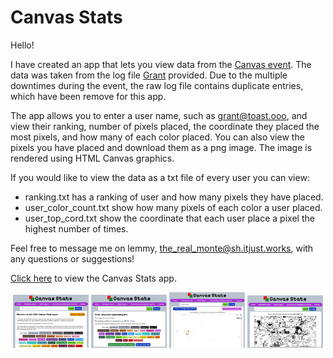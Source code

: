 # Canvas Stats

Hello!

I have created an app that lets you view data from the [Canvas event](https://canvas.fediverse.events/). The data was taken from the log file [Grant](https://toast.ooo/u/grant) provided. Due to the multiple downtimes during the event, the raw log file contains duplicate entries, which have been remove for this app.

The app allows you to enter a user name, such as grant@toast.ooo, and view their ranking, number of pixels placed, the coordinate they placed the most pixels, and how many of each color placed. You can also view the pixels you have placed and download them as a png image. The image is rendered using HTML Canvas graphics. 


If you would like to view the data as a txt file of every user you can view:
* ranking.txt has a ranking of user and how many pixels they have placed.
* user_color_count.txt show how many pixels of each color a user placed.
* user_top_cord.txt show the coordinate that each user place a pixel the highest number of times.

Feel free to message me on lemmy, [the_real_monte@sh.itjust.works](https://sh.itjust.works/u/the_real_monte), with any questions or suggestions!

[Click here](https://therealmonte.github.io/) to view the Canvas Stats app.

<p align="center" width="100%">
    <img width="24%" src="https://github.com/TheRealMonte/therealmonte.github.io/blob/main/screenshots/home.png" alt="The home page" title="The home page" />
    <img width="24%" src="https://github.com/TheRealMonte/therealmonte.github.io/blob/main/screenshots/user-view.png" alt="Viewing a user's stats" title="Viewing a user's stats" />
    <img width="24%" src="https://github.com/TheRealMonte/therealmonte.github.io/blob/main/screenshots/user-pixels.png" alt="Viewing the pixels placed by a user" title="Viewing the pixels placed by a user">
    <img width="24%" src="https://github.com/TheRealMonte/therealmonte.github.io/blob/main/screenshots/color-view.png" alt="Viewing just the black pixels placed on the canvas" title="Viewing just the black pixels placed on the canvas">
</p>